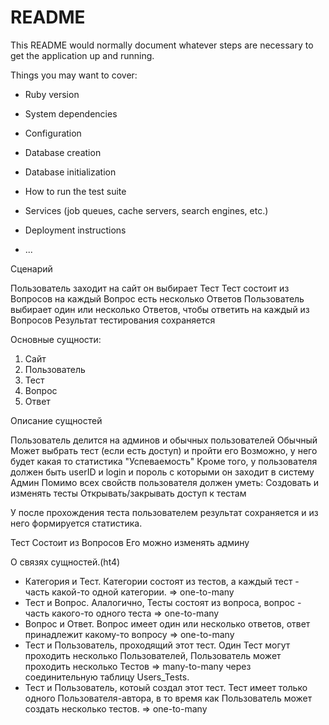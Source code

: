 # README

This README would normally document whatever steps are necessary to get the
application up and running.

Things you may want to cover:

* Ruby version

* System dependencies

* Configuration

* Database creation

* Database initialization

* How to run the test suite

* Services (job queues, cache servers, search engines, etc.)

* Deployment instructions

* ...

Сценарий

Пользователь заходит на сайт
он выбирает Тест
Тест состоит из Вопросов
на каждый Вопрос есть несколько Ответов
Пользователь выбирает один или несколько Ответов, чтобы ответить на каждый из Вопросов
Результат тестирования сохраняется

Основные сущности:
1. Сайт
2. Пользователь
3. Тест
4. Вопрос
5. Ответ

Описание сущностей

Пользователь делится на админов и обычных пользователей
  Обычный
    Может выбрать тест (если есть доступ) и пройти его
    Возможно, у него будет какая то статистика "Успеваемость"
    Кроме того, у пользователя должен быть userID и login и пороль с которыми он заходит в систему
  Админ
    Помимо всех свойств пользователя должен уметь:
      Создовать и изменять тесты
      Открывать/закрывать доступ к тестам

У после прохождения теста пользователем результат сохраняется и из него формируется статистика.

Тест
  Состоит из Вопросов
  Его можно изменять админу

О связях сущностей.(ht4)
  - Категория и Тест.
  Категории состоят из тестов, а каждый тест - часть какой-то одной категории. => one-to-many
  - Тест и Вопрос.
  Алалогично, Тесты состоят из вопроса, вопрос - часть какого-то одного теста => one-to-many
  - Вопрос и Ответ.
  Вопрос имеет один или несколько ответов, ответ принадлежит какому-то вопросу => one-to-many
  - Тест и Пользователь, проходящий этот тест.
  Один Тест могут проходить несколько Пользователей, Пользователь может проходить несколько Тестов => many-to-many через соединительную таблицу Users_Tests.
  - Тест и Пользователь, котоый создал этот тест.
  Тест имеет только одного Пользователя-автора, в то время как Пользователь может создать несколько тестов. => one-to-many
  
